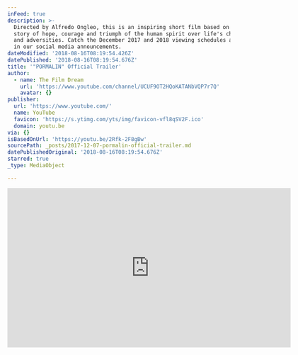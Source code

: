 ```yaml
---
inFeed: true
description: >-
  Directed by Alfredo Ongleo, this is an inspiring short film based on a true
  story of hope, courage and triumph of the human spirit over life's challenges
  and adversities. Catch the December 2017 and 2018 viewing schedules and venues
  in our social media announcements.
dateModified: '2018-08-16T08:19:54.426Z'
datePublished: '2018-08-16T08:19:54.676Z'
title: '"PORMALIN" Official Trailer'
author:
  - name: The Film Dream
    url: 'https://www.youtube.com/channel/UCUF9OT2HQoKATANbVQP7r7Q'
    avatar: {}
publisher:
  url: 'https://www.youtube.com/'
  name: YouTube
  favicon: 'https://s.ytimg.com/yts/img/favicon-vfl8qSV2F.ico'
  domain: youtu.be
via: {}
isBasedOnUrl: 'https://youtu.be/2Rfk-2F8gBw'
sourcePath: _posts/2017-12-07-pormalin-official-trailer.md
datePublishedOriginal: '2018-08-16T08:19:54.676Z'
starred: true
_type: MediaObject

---
```

<iframe src="https://cdn.embedly.com/widgets/media.html?src=https%3A%2F%2Fwww.youtube.com%2Fembed%2F2Rfk-2F8gBw%3Ffeature%3Doembed&amp;url=http%3A%2F%2Fwww.youtube.com%2Fwatch%3Fv%3D2Rfk-2F8gBw&amp;image=https%3A%2F%2Fi.ytimg.com%2Fvi%2F2Rfk-2F8gBw%2Fhqdefault.jpg&amp;key=a715cf41cc93453ca338d350cd26f87b&amp;type=text%2Fhtml&amp;schema=youtube" width="640" height="360" scrolling="no" frameborder="0" allowfullscreen="" style=""></iframe>